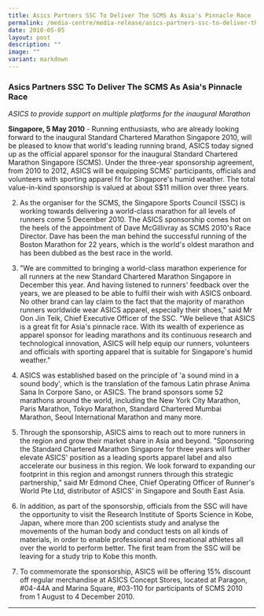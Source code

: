 ```yaml
---
title: Asics Partners SSC To Deliver The SCMS As Asia's Pinnacle Race
permalink: /media-centre/media-release/asics-partners-ssc-to-deliver-the-scms-as-asias-pinnacle-race/
date: 2010-05-05
layout: post
description: ""
image: ""
variant: markdown
---
```

### **Asics Partners SSC To Deliver The SCMS As Asia's Pinnacle Race**

_ASICS to provide support on multiple platforms for the inaugural Marathon_

**Singapore, 5 May 2010** - Running enthusiasts, who are already looking forward to the inaugural Standard Chartered Marathon Singapore 2010, will be pleased to know that world's leading running brand, ASICS today signed up as the official apparel sponsor for the inaugural Standard Chartered Marathon Singapore (SCMS). Under the three-year sponsorship agreement, from 2010 to 2012, ASICS will be equipping SCMS' participants, officials and volunteers with sporting apparel fit for Singapore's humid weather. The total value-in-kind sponsorship is valued at about S$11 million over three years.

2. As the organiser for the SCMS, the Singapore Sports Council (SSC) is working towards delivering a world-class marathon for all levels of runners come 5 December 2010. The ASICS sponsorship comes hot on the heels of the appointment of Dave McGillivray as SCMS 2010's Race Director. Dave has been the man behind the successful running of the Boston Marathon for 22 years, which is the world's oldest marathon and has been dubbed as the best race in the world.

3. "We are committed to bringing a world-class marathon experience for all runners at the new Standard Chartered Marathon Singapore in December this year. And having listened to runners' feedback over the years, we are pleased to be able to fulfil their wish with ASICS onboard. No other brand can lay claim to the fact that the majority of marathon runners worldwide wear ASICS apparel, especially their shoes," said Mr Oon Jin Teik, Chief Executive Officer of the SSC. "We believe that ASICS is a great fit for Asia's pinnacle race. With its wealth of experience as apparel sponsor for leading marathons and its continuous research and technological innovation, ASICS will help equip our runners, volunteers and officials with sporting apparel that is suitable for Singapore's humid weather."

4. ASICS was established based on the principle of 'a sound mind in a sound body', which is the translation of the famous Latin phrase Anima Sana In Corpore Sano, or ASICS. The brand sponsors some 52 marathons around the world, including the New York City Marathon, Paris Marathon, Tokyo Marathon, Standard Chartered Mumbai Marathon, Seoul International Marathon and many more.

5. Through the sponsorship, ASICS aims to reach out to more runners in the region and grow their market share in Asia and beyond. "Sponsoring the Standard Chartered Marathon Singapore for three years will further elevate ASICS' position as a leading sports apparel label and also accelerate our business in this region. We look forward to expanding our footprint in this region and amongst runners through this strategic partnership," said Mr Edmond Chee, Chief Operating Officer of Runner's World Pte Ltd, distributor of ASICS' in Singapore and South East Asia.

6. In addition, as part of the sponsorship, officials from the SSC will have the opportunity to visit the Research Institute of Sports Science in Kobe, Japan, where more than 200 scientists study and analyse the movements of the human body and conduct tests on all kinds of materials, in order to enable professional and recreational athletes all over the world to perform better. The first team from the SSC will be leaving for a study trip to Kobe this month.

7. To commemorate the sponsorship, ASICS will be offering 15% discount off regular merchandise at ASICS Concept Stores, located at Paragon, #04-44A and Marina Square, #03-110 for participants of SCMS 2010 from 1 August to 4 December 2010.

---
